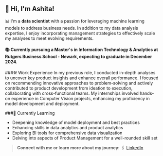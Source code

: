 ## 👋 Hi, I'm Ashita!

📊 I'm a **data scientist** with a passion for leveraging machine learning models to address business needs. In addition to my data analysis expertise, I enjoy incorporating management strategies to effectively scale my analyses to meet evolving requirements.

#### 📚 Currently pursuing a Master's in Information Technology & Analytics at Rutgers Business School - Newark, expecting to graduate in December 2024.

###⚒️ Work Experience
In my previous role, I conducted in-depth analyses to uncover key product insights and enhance overall performance. I focused on recommending innovative approaches to problem-solving and actively contributed to product development from ideation to execution, collaborating with cross-functional teams. My internships involved hands-on experience in Computer Vision projects, enhancing my proficiency in model development and deployment.

###🔖 Currently Learning
- Deepening knowledge of model deployment and best practices
- Enhancing skills in data analytics and product analytics
- Exploring BI tools for comprehensive data visualization
- Delving into aspects of Product Management for a well-rounded skill set

> **Connect with me or learn more about my journey:**
>🖇️ [LinkedIn](https://www.linkedin.com/in/ashita-shetty-a39976192/)


